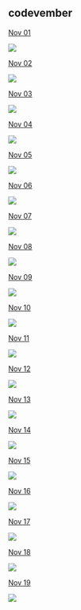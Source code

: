 ## codevember

[Nov 01](nov01/)

[![](img/nov01.png)](nov01/)

[Nov 02](nov02/)

[![](img/nov02.png)](nov02/)

[Nov 03](nov03/)

[![](img/nov03.png)](nov03/)

[Nov 04](nov04/)

[![](img/nov04.png)](nov04/)

[Nov 05](nov05/)

[![](img/nov05.png)](nov05/)

[Nov 06](nov06/)

[![](img/nov06.png)](nov06/)

[Nov 07](nov07/)

[![](img/nov07.png)](nov07/)

[Nov 08](nov08/)

[![](img/nov08.png)](nov08/)

[Nov 09](nov09/)

[![](img/nov09.png)](nov09/)

[Nov 10](nov10/)

[![](img/nov10.png)](nov10/)

[Nov 11](nov11/)

[![](img/nov11.png)](nov11/)

[Nov 12](nov12/)

[![](img/nov12.png)](12/)

[Nov 13](nov13/)

[![](img/nov13.png)](nov13/)

[Nov 14](nov14/)

[![](img/nov14.png)](nov14/)

[Nov 15](nov15/)

[![](img/nov15.png)](nov15/)

[Nov 16](nov16/)

[![](img/nov16.png)](nov16/)

[Nov 17](nov17/)

[![](img/nov17.png)](nov17/)

[Nov 18](nov18/)

[![](img/nov18.png)](nov18/)

[Nov 19](nov19/)

[![](img/nov19.png)](nov19/)

